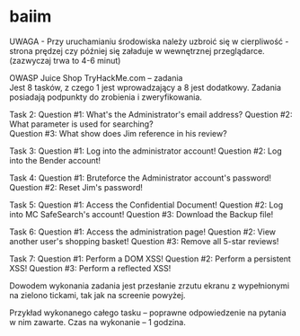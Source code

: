 # baiim

UWAGA - Przy uruchamianiu środowiska należy uzbroić się w cierpliwość - strona prędzej czy później się załaduje w wewnętrznej przeglądarce. 
(zazwyczaj trwa to 4-6 minut)

OWASP Juice Shop TryHackMe.com – zadania  
Jest 8 tasków, z czego 1 jest wprowadzający a 8 jest dodatkowy. 
Zadania posiadają podpunkty do 
zrobienia i zweryfikowania. 

Task 2: 
Question #1: What's the Administrator's email address? 
Question #2: What parameter is used for searching?  
Question #3: What show does Jim reference in his review?  

Task 3: 
Question #1: Log into the administrator account! 
Question #2: Log into the Bender account! 

Task 4: 
Question #1: Bruteforce the Administrator account's password! 
Question #2: Reset Jim's password! 

Task 5: 
Question #1: Access the Confidential Document! 
Question #2: Log into MC SafeSearch's account! 
Question #3: Download the Backup file! 

Task 6: 
Question #1: Access the administration page! 
Question #2: View another user's shopping basket! 
Question #3: Remove all 5-star reviews! 

Task 7: 
Question #1: Perform a DOM XSS! 
Question #2: Perform a persistent XSS! 
Question #3: Perform a reflected XSS! 

Dowodem wykonania zadania jest przesłanie zrzutu ekranu z wypełnionymi na zielono tickami, 
tak jak na screenie powyżej. 

Przykład wykonanego całego tasku – poprawne odpowiedzenie na pytania w nim zawarte. 
Czas na wykonanie – 1 godzina. 
